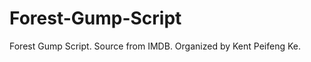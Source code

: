 Forest-Gump-Script
==================

Forest Gump Script. Source from IMDB. Organized by Kent Peifeng Ke.
